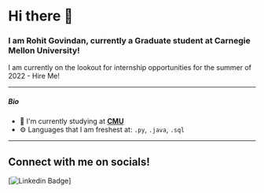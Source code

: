# Hi there 👋

### I am Rohit Govindan, currently a Graduate student at Carnegie Mellon University!

I am currently on the lookout for internship opportunities for the summer of 2022 - Hire Me!

---
##### Bio

- 🏢 I'm currently studying at **[CMU](https://www.cmu.edu/)**
- ⚙️ Languages that I am freshest at: `.py`, `.java`, `.sql`
---

## Connect with me on socials!


[![Linkedin Badge](https://img.shields.io/badge/-yashashgaurav-blue?style=flate&logo=Linkedin&logoColor=white&link=https://www.linkedin.com/in/rohit-govindan-854425112/)]
